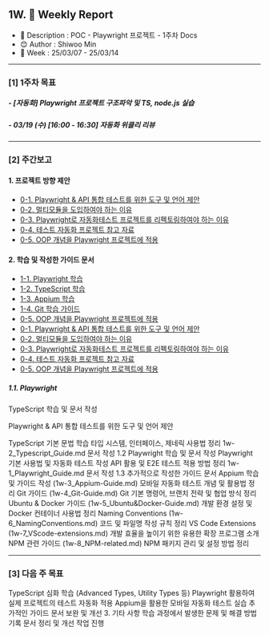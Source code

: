 ## 1W. 📝 Weekly Report

- 📌 Description : POC - Playwright 프로젝트 - 1주차 Docs
- 😊 Author : Shiwoo Min
- 📅 Week : 25/03/07 - 25/03/14

---

### [1] 1주차 목표

##### - [자동화] Playwright 프로젝트 구조파악 및 TS, node.js 실습

##### - 03/19 (수) [16:00 - 16:30] 자동화 위클리 리뷰

---

### [2] 주간보고

#### 1. 프로젝트 방향 제안

- [0-1. Playwright & API 통합 테스트를 위한 도구 및 언어 제안](0w-1_Recommended_Playwright&API.md)
- [0-2. 멀티모듈을 도입하여야 하는 이유](0w-2_Multi-Module_Architecture.md)
- [0-3. Playwright로 자동화테스트 프로젝트를 리펙토링하여야 하는 이유](0w-3_Refactoring_With_Playwright.md)
- [0-4. 테스트 자동화 프로젝트 참고 자료](0w-4_Reference.md)
- [0-5. OOP 개념을 Playwright 프로젝트에 적용](0w-5_OOP_Concepts.md)

#### 2. 학습 및 작성한 가이드 문서

- [1-1. Playwright 학습](1w-1_Playwright_Guide.md)
- [1-2. TypeScript 학습](1w-2_Typescript_Guide.md)
- [1-3. Appium 학습](docs/1w-3_Appium-Guide.md)
- [1-4. Git 학습 가이드](1w-4_Git-Guide.md)
- [0-5. OOP 개념을 Playwright 프로젝트에 적용](0w-5_OOP_Concepts.md)
- [0-1. Playwright & API 통합 테스트를 위한 도구 및 언어 제안](0w-1_Recommended_Playwright&API.md)
- [0-2. 멀티모듈을 도입하여야 하는 이유](0w-2_Multi-Module_Architecture.md)
- [0-3. Playwright로 자동화테스트 프로젝트를 리펙토링하여야 하는 이유](0w-3_Refactoring_With_Playwright.md)
- [0-4. 테스트 자동화 프로젝트 참고 자료](0w-4_Reference.md)
- [0-5. OOP 개념을 Playwright 프로젝트에 적용](0w-5_OOP_Concepts.md)

##### 1.1. Playwright

TypeScript 학습 및 문서 작성

Playwright & API 통합 테스트를 위한 도구 및 언어 제안

TypeScript 기본 문법 학습
타입 시스템, 인터페이스, 제네릭 사용법 정리
1w-2_Typescript_Guide.md 문서 작성
1.2 Playwright 학습 및 문서 작성
Playwright 기본 사용법 및 자동화 테스트 작성
API 활용 및 E2E 테스트 적용 방법 정리
1w-1_Playwright_Guide.md 문서 작성
1.3 추가적으로 작성한 가이드 문서
Appium 학습 및 가이드 작성 (1w-3_Appium-Guide.md)
모바일 자동화 테스트 개념 및 활용법 정리
Git 가이드 (1w-4_Git-Guide.md)
Git 기본 명령어, 브랜치 전략 및 협업 방식 정리
Ubuntu & Docker 가이드 (1w-5_Ubuntu&Docker-Guide.md)
개발 환경 설정 및 Docker 컨테이너 사용법 정리
Naming Conventions (1w-6_NamingConventions.md)
코드 및 파일명 작성 규칙 정리
VS Code Extensions (1w-7_VScode-extensions.md)
개발 효율을 높이기 위한 유용한 확장 프로그램 소개
NPM 관련 가이드 (1w-8_NPM-related.md)
NPM 패키지 관리 및 설정 방법 정리

---

### [3] 다음 주 목표

TypeScript 심화 학습 (Advanced Types, Utility Types 등)
Playwright 활용하여 실제 프로젝트의 테스트 자동화 적용
Appium을 활용한 모바일 자동화 테스트 실습
추가적인 가이드 문서 보완 및 개선 3. 기타 사항
학습 과정에서 발생한 문제 및 해결 방법 기록
문서 정리 및 개선 작업 진행
